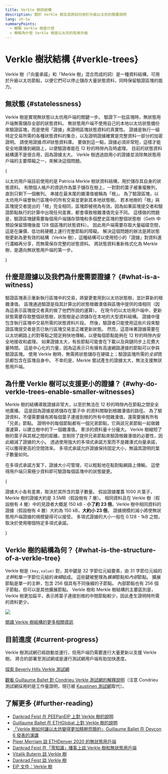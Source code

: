 ```yaml
---
title: Verkle 樹狀結構
description: 關於 Verkle 樹及其將如何用於升級以太坊的簡要說明
lang: zh-tw
summaryPoints:
  - 瞭解 Verkle 樹是什麼
  - 瞭解為什麼 Verkle 樹是以太坊的有用升級
---
```


# Verkle 樹狀結構 {#verkle-trees}

Verkle 樹（「向量承諾」和「Merkle 樹」混合而成的詞）是一種資料結構，可用於升級以太坊節點，以便它們可以停止儲存大量狀態資料，同時保留驗證區塊的能力。

## 無狀態 {#statelessness}

Verkle 樹是實現無狀態以太坊用戶端的關鍵一步。 驗證下一批區塊時，無狀態用戶端無需儲存全部的狀態資料。 無狀態用戶端不使用自己的本地以太坊狀態備份來驗證區塊，而是使用「證據」來證明區塊狀態資料的真實性。 證據是執行一組特定交易所需的各種狀態資料的集合，以及證明證據確實是完整資料一部分的加密證明。 請使用證據*而非*狀態資料庫。 要做到這一點，證據必須非常短，這樣才能安全地廣播到網路上，以便驗證者能在 12 秒的時隙內及時處理。 目前的狀態資料結構還不是很合用，因為證據太大。 Verkle 樹透過啟用小的證據並消除無狀態用戶端的主要障礙之一，來解決這個問題。

{
<ExpandableCard title="為什麼需要無狀態用戶端？" eventCategory="/roadmap/verkle-trees" eventName="clicked why do we want stateless clients?">

以太坊用戶端目前使用的是 Patricia Merkle 樹狀資料結構，用於儲存其自身的狀態資料。 有關個人帳戶的資訊作為葉子儲存在樹上，一對對的葉子被重複散列，直到只剩下一個散列。 串接在最末尾的雜湊值被稱為「根」。 為了驗證區塊，以太坊用戶端會執行區塊中的所有交易並更新其本地狀態樹。 若本地樹的「根」與區塊提交者提出的「根」完全相同，區塊即被視為有效。因為如果區塊提交者和驗證節點執行的計算中出現任何差異，都會導致根雜湊值完全不同。 這樣做的問題是，驗證區塊鏈需要每個用戶端儲存頭塊和多個歷史區塊的整個狀態樹（Geth 中預設保留頭塊後面 128 個區塊的狀態資料）。 因此用戶端需要存取大量磁碟空間，這是在廉價、低功耗硬體上運行完整節點的障礙。 解決這個問題的辦法是將狀態樹更新為更有效的結構（Verkle 樹），這種結構可以使用短小的「證據」對資料進行濃縮再分享，而無需保存完整的狀態資料。 將狀態資料重新格式化為 Merkle 樹，是邁向無狀態用戶端的第一步。

</ExpandableCard>
}

## 什麼是證據以及我們為什麼需要證據？ {#what-is-a-witness}

驗證區塊表示重新執行區塊中的交易，將變更套用到以太坊狀態樹，並計算新的根雜湊值。 區塊通過驗證是指其計算出的狀態根雜湊值與區塊中提供的值相同（因為這表示區塊提交者真的做了他們所說的運算）。 在現今的以太坊用戶端中，更新狀態需要存取整個狀態樹，狀態樹是必須儲存在本地的大型資料結構。 證據中僅包含執行區塊中交易所需的狀態資料片段。 然後，驗證者只能使用這些片段來驗證區塊提交者是否已執行區塊交易並正確更新狀態。 然而，這意味著證據需要在以太坊網路上的對等點之間足夠快地傳輸，以便每個節點能夠在 12 秒的時隙內安全地接收和處理。 如果證據太大，有些節點可能會在下載以及與鏈同步上花費大量時間。 這是中心化的力量，因為這表示只有擁有高速網路連接的節點可以參與驗證區塊。 使用 Verkle 樹時，無需將狀態儲存在硬碟上；驗證區塊所需的*全部*資訊都包含在區塊自身中。 不幸的是，Merkle 嘗試產生的證據太大，無法支援無狀態用戶端。

## 為什麼 Verkle 樹可以支援更小的證據？ {#why-do-verkle-trees-enable-smaller-witnesses}

Merkle 樹的結構導致證據非常大，以至於無法在 12 秒的時隙內在節點之間安全地廣播。 這是因為證據是將儲存在葉子中 ​​ 的資料關聯到根雜湊值的路徑。 為了驗證資料，不僅需要擁有將每個葉子連接到根的所有中間雜湊值，還需要擁有所有「兄弟」節點。 證明中的每個節點都有一個兄弟節點，它與該兄弟節點一起做雜湊運算，以建立樹中的下一個雜湊值。 牽涉的資料量十分龐大。 Verkle 樹縮短了樹的葉子與其根之間的距離，並剔除了提供兄弟節點來驗證根雜湊值的必要性，因此縮減了證據的大小。 透過使用強大的多項式承諾方案而不是雜湊式向量承諾，可以獲得更高的空間效率。 多項式承諾允許證據保持固定大小，無論其證明的葉子數量如何。

在多項式承諾方案下，證據大小可管理，可以輕鬆地在點對點網路上傳輸。 這使得用戶端只需極少資料即可驗證每個區塊中的狀態變更。

{
<ExpandableCard title="具體一點，Verkle 樹可以將證據大小縮減多少？" eventCategory="/roadmap/verkle-trees" eventName="clicked exactly how much can Verkle trees reduce witness size?">

證據大小各有差異，取決於其所含的葉子數量。 假設證據覆蓋 1000 片葉子，Merkle 樹的證據大約是 3.5MB（假設樹有 7 層）。 相同資料且在 Verkle 樹（假設樹有 4 層）中的見證者大概是 150 kB - **小了約 23 倍**。Verkle 樹中相同資料的證據（假設樹有 4 層）大約為 150 kB，**大約小 23 倍**。 證據規模的減小將使無狀態用戶端證據的規模變得可以接受。 多項式證據的大小一般在 0.128 - 1kB 之間，取決於使用哪個特定多項式承諾。

</ExpandableCard>
}

## Verkle 樹的結構為何？ {#what-is-the-structure-of-a-verkle-tree}

Verkle 樹是 `(key,value)` 對，其中鍵是 32 字節位元組要素，由 31 字節位元組的*主幹*和單一字節位元組的*後綴*組成。 這些鍵被整理為*擴展*節點和*內部*節點。 擴展節點是單一的主幹，包含 256 個具有不同後綴的子節點。 內部節點也有 256 個子節點，但可以是其他擴展節點。 Verkle 樹和 Merkle 樹結構的主要區別是，Verkle 樹更加扁平，表示將葉子連接到根的中間節點較少，因此產生證明時所需的資料更少。

![](./verkle.png)

[閱讀 Verkle 樹結構的更多相關資訊](https://blog.ethereum.org/2021/12/02/verkle-tree-structure)

## 目前進度 {#current-progress}

Verkle 樹測試網已經啟動並運行，但用戶端仍需要進行大量更新以支援 Verkle 樹。 將合約部署至測試網或是運行測試網用戶端有助加快進度。

[探索 Beverly Hills Verkle 測試網](https://beverlyhills.ethpandaops.io)

[觀看 Guillaume Ballet 對 Condrieu Verkle 測試網的解釋說明](https://www.youtube.com/watch?v=cPLHFBeC0Vg)（注意 Condrieu 測試網採用的是工作量證明，現已被 [Kaustinen 測試網](https://kaustinen.ethdevops.io)取代）。

## 了解更多 {#further-reading}

- [Dankrad Feist 在 PEEPanEIP 上對 Verkle 樹的說明](https://www.youtube.com/watch?v=RGJOQHzg3UQ)
- [Guillaume Ballet 在 ETHGlobal 上對 Verkle 樹的說明](https://www.youtube.com/watch?v=f7bEtX3Z57o)
- [「Verkle 樹如何讓以太坊變得更加精幹而簡約」Guillaume Ballet 在 Devcon 6 發表的演講](https://www.youtube.com/watch?v=Q7rStTKwuYs)
- [Piper Merriam 談 ETHDenver 2020 的無狀態用戶端](https://www.youtube.com/watch?v=0yiZJNciIJ4)
- [Dankrad Feist 在「零知識」播客上談 Verkle 樹和無狀態用戶端](https://zeroknowledge.fm/episode-202-stateless-ethereum-verkle-tries-with-dankrad-feist/)
- [Vitalik Buterin 談 Verkle 樹](https://vitalik.eth.limo/general/2021/06/18/verkle.html)
- [Dankrad Feist 談 Verkle 樹](https://dankradfeist.de/ethereum/2021/06/18/verkle-trie-for-eth1.html)
- [EIP 文件：Verkle 樹](https://notes.ethereum.org/@vbuterin/verkle_tree_eip#Illustration)

